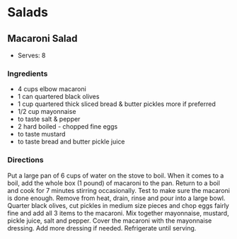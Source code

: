 # Salads

## Macaroni Salad

* Serves: 8

### Ingredients

* 4 cups  elbow macaroni
* 1 can quartered black olives
* 1 cup quartered thick sliced bread & butter pickles more if preferred
* 1/2 cup mayonnaise
* to taste salt & pepper
* 2 hard boiled - chopped fine eggs
* to taste mustard
* to taste bread and butter pickle juice

### Directions

Put a large pan of 6 cups of water on the stove to boil.  When it comes to a boil, add the whole box (1 pound) of macaroni to the pan.  Return to a boil and cook for 7 minutes stirring occasionally.  Test to make sure the macaroni is done enough.  Remove from heat, drain, rinse and pour into a large bowl. Quarter black olives, cut pickles in medium size pieces and chop eggs fairly fine and add all 3 items to the macaroni.  Mix together mayonnaise, mustard, pickle juice, salt and pepper.   Cover the macaroni with the mayonnaise dressing. Add more dressing if needed.   Refrigerate until serving.
